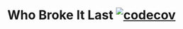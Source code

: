 # Who Broke It Last [![codecov](https://codecov.io/gh/gardncl/whobrokeitlast/branch/master/graph/badge.svg)](https://codecov.io/gh/gardncl/whobrokeitlast)